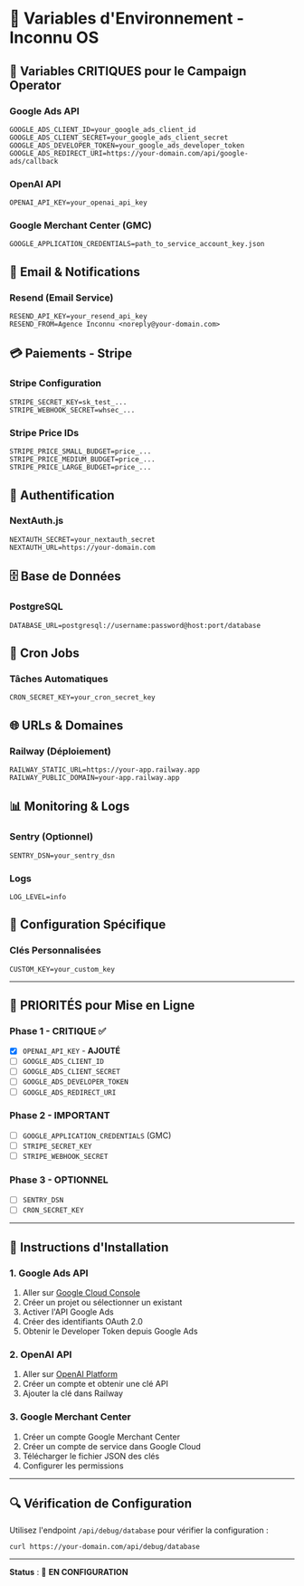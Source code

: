 # 🔧 Variables d'Environnement - Inconnu OS

## 🚀 **Variables CRITIQUES pour le Campaign Operator**

### **Google Ads API**
```env
GOOGLE_ADS_CLIENT_ID=your_google_ads_client_id
GOOGLE_ADS_CLIENT_SECRET=your_google_ads_client_secret
GOOGLE_ADS_DEVELOPER_TOKEN=your_google_ads_developer_token
GOOGLE_ADS_REDIRECT_URI=https://your-domain.com/api/google-ads/callback
```

### **OpenAI API**
```env
OPENAI_API_KEY=your_openai_api_key
```

### **Google Merchant Center (GMC)**
```env
GOOGLE_APPLICATION_CREDENTIALS=path_to_service_account_key.json
```

## 📧 **Email & Notifications**

### **Resend (Email Service)**
```env
RESEND_API_KEY=your_resend_api_key
RESEND_FROM=Agence Inconnu <noreply@your-domain.com>
```

## 💳 **Paiements - Stripe**

### **Stripe Configuration**
```env
STRIPE_SECRET_KEY=sk_test_...
STRIPE_WEBHOOK_SECRET=whsec_...
```

### **Stripe Price IDs**
```env
STRIPE_PRICE_SMALL_BUDGET=price_...
STRIPE_PRICE_MEDIUM_BUDGET=price_...
STRIPE_PRICE_LARGE_BUDGET=price_...
```

## 🔐 **Authentification**

### **NextAuth.js**
```env
NEXTAUTH_SECRET=your_nextauth_secret
NEXTAUTH_URL=https://your-domain.com
```

## 🗄️ **Base de Données**

### **PostgreSQL**
```env
DATABASE_URL=postgresql://username:password@host:port/database
```

## 🔄 **Cron Jobs**

### **Tâches Automatiques**
```env
CRON_SECRET_KEY=your_cron_secret_key
```

## 🌐 **URLs & Domaines**

### **Railway (Déploiement)**
```env
RAILWAY_STATIC_URL=https://your-app.railway.app
RAILWAY_PUBLIC_DOMAIN=your-app.railway.app
```

## 📊 **Monitoring & Logs**

### **Sentry (Optionnel)**
```env
SENTRY_DSN=your_sentry_dsn
```

### **Logs**
```env
LOG_LEVEL=info
```

## 🎯 **Configuration Spécifique**

### **Clés Personnalisées**
```env
CUSTOM_KEY=your_custom_key
```

---

## 🚨 **PRIORITÉS pour Mise en Ligne**

### **Phase 1 - CRITIQUE** ✅
- [x] `OPENAI_API_KEY` - **AJOUTÉ**
- [ ] `GOOGLE_ADS_CLIENT_ID`
- [ ] `GOOGLE_ADS_CLIENT_SECRET` 
- [ ] `GOOGLE_ADS_DEVELOPER_TOKEN`
- [ ] `GOOGLE_ADS_REDIRECT_URI`

### **Phase 2 - IMPORTANT**
- [ ] `GOOGLE_APPLICATION_CREDENTIALS` (GMC)
- [ ] `STRIPE_SECRET_KEY`
- [ ] `STRIPE_WEBHOOK_SECRET`

### **Phase 3 - OPTIONNEL**
- [ ] `SENTRY_DSN`
- [ ] `CRON_SECRET_KEY`

---

## 📝 **Instructions d'Installation**

### **1. Google Ads API**
1. Aller sur [Google Cloud Console](https://console.cloud.google.com/)
2. Créer un projet ou sélectionner un existant
3. Activer l'API Google Ads
4. Créer des identifiants OAuth 2.0
5. Obtenir le Developer Token depuis Google Ads

### **2. OpenAI API**
1. Aller sur [OpenAI Platform](https://platform.openai.com/)
2. Créer un compte et obtenir une clé API
3. Ajouter la clé dans Railway

### **3. Google Merchant Center**
1. Créer un compte Google Merchant Center
2. Créer un compte de service dans Google Cloud
3. Télécharger le fichier JSON des clés
4. Configurer les permissions

---

## 🔍 **Vérification de Configuration**

Utilisez l'endpoint `/api/debug/database` pour vérifier la configuration :

```bash
curl https://your-domain.com/api/debug/database
```

---

**Status** : 🚀 **EN CONFIGURATION** 